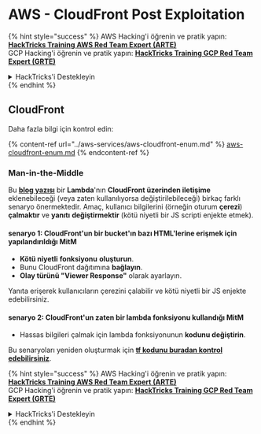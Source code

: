 # AWS - CloudFront Post Exploitation

{% hint style="success" %}
AWS Hacking'i öğrenin ve pratik yapın:<img src="../../../.gitbook/assets/image (1) (1) (1) (1).png" alt="" data-size="line">[**HackTricks Training AWS Red Team Expert (ARTE)**](https://training.hacktricks.xyz/courses/arte)<img src="../../../.gitbook/assets/image (1) (1) (1) (1).png" alt="" data-size="line">\
GCP Hacking'i öğrenin ve pratik yapın: <img src="../../../.gitbook/assets/image (2) (1).png" alt="" data-size="line">[**HackTricks Training GCP Red Team Expert (GRTE)**<img src="../../../.gitbook/assets/image (2) (1).png" alt="" data-size="line">](https://training.hacktricks.xyz/courses/grte)

<details>

<summary>HackTricks'i Destekleyin</summary>

* [**abonelik planlarını**](https://github.com/sponsors/carlospolop) kontrol edin!
* **💬 [**Discord grubuna**](https://discord.gg/hRep4RUj7f) veya [**telegram grubuna**](https://t.me/peass) katılın ya da **Twitter'da** 🐦 [**@hacktricks\_live**](https://twitter.com/hacktricks_live)**'i takip edin.**
* **Hacking ipuçlarını paylaşmak için** [**HackTricks**](https://github.com/carlospolop/hacktricks) ve [**HackTricks Cloud**](https://github.com/carlospolop/hacktricks-cloud) github reposuna PR gönderin.

</details>
{% endhint %}

## CloudFront

Daha fazla bilgi için kontrol edin:

{% content-ref url="../aws-services/aws-cloudfront-enum.md" %}
[aws-cloudfront-enum.md](../aws-services/aws-cloudfront-enum.md)
{% endcontent-ref %}

### Man-in-the-Middle

Bu [**blog yazısı**](https://medium.com/@adan.alvarez/how-attackers-can-misuse-aws-cloudfront-access-to-make-it-rain-cookies-acf9ce87541c) bir **Lambda**'nın **CloudFront üzerinden iletişime** eklenebileceği (veya zaten kullanılıyorsa değiştirilebileceği) birkaç farklı senaryo önermektedir. Amaç, kullanıcı bilgilerini (örneğin oturum **çerezi**) **çalmaktır** ve **yanıtı** **değiştirmektir** (kötü niyetli bir JS scripti enjekte etmek).

#### senaryo 1: CloudFront'un bir bucket'ın bazı HTML'lerine erişmek için yapılandırıldığı MitM

* **Kötü niyetli** **fonksiyonu** **oluşturun**.
* Bunu CloudFront dağıtımına **bağlayın**.
* **Olay türünü "Viewer Response"** olarak ayarlayın.

Yanıta erişerek kullanıcıların çerezini çalabilir ve kötü niyetli bir JS enjekte edebilirsiniz.

#### senaryo 2: CloudFront'un zaten bir lambda fonksiyonu kullandığı MitM

* Hassas bilgileri çalmak için lambda fonksiyonunun **kodunu değiştirin**.

Bu senaryoları yeniden oluşturmak için [**tf kodunu buradan kontrol edebilirsiniz**](https://github.com/adanalvarez/AWS-Attack-Scenarios/tree/main).

{% hint style="success" %}
AWS Hacking'i öğrenin ve pratik yapın:<img src="../../../.gitbook/assets/image (1) (1) (1) (1).png" alt="" data-size="line">[**HackTricks Training AWS Red Team Expert (ARTE)**](https://training.hacktricks.xyz/courses/arte)<img src="../../../.gitbook/assets/image (1) (1) (1) (1).png" alt="" data-size="line">\
GCP Hacking'i öğrenin ve pratik yapın: <img src="../../../.gitbook/assets/image (2) (1).png" alt="" data-size="line">[**HackTricks Training GCP Red Team Expert (GRTE)**<img src="../../../.gitbook/assets/image (2) (1).png" alt="" data-size="line">](https://training.hacktricks.xyz/courses/grte)

<details>

<summary>HackTricks'i Destekleyin</summary>

* [**abonelik planlarını**](https://github.com/sponsors/carlospolop) kontrol edin!
* **💬 [**Discord grubuna**](https://discord.gg/hRep4RUj7f) veya [**telegram grubuna**](https://t.me/peass) katılın ya da **Twitter'da** 🐦 [**@hacktricks\_live**](https://twitter.com/hacktricks_live)**'i takip edin.**
* **Hacking ipuçlarını paylaşmak için** [**HackTricks**](https://github.com/carlospolop/hacktricks) ve [**HackTricks Cloud**](https://github.com/carlospolop/hacktricks-cloud) github reposuna PR gönderin.

</details>
{% endhint %}
